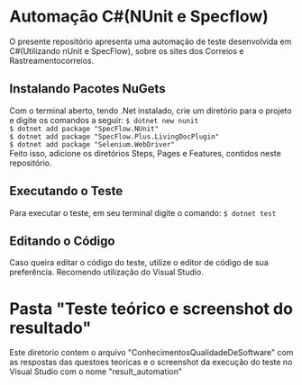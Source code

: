 # Automação C#(NUnit e Specflow)
O presente repositório apresenta uma automação de teste desenvolvida em C#(Utilizando nUnit e SpecFlow), sobre os sites dos Correios e Rastreamentocorreios.


## Instalando Pacotes NuGets
Com o terminal aberto, tendo .Net instalado, crie um diretório para o projeto e digite os comandos a seguir:
`$ dotnet new nunit `</br>
`$ dotnet add package "SpecFlow.NUnit"`</br>
`$ dotnet add package "SpecFlow.Plus.LivingDocPlugin"`</br>
`$ dotnet add package "Selenium.WebDriver"`</br>
Feito isso, adicione os diretórios Steps, Pages e Features, contidos neste repositório.


## Executando o Teste
Para executar o teste, em seu terminal digite o comando:
`$ dotnet test`</br>
## Editando o Código

Caso queira editar o código do teste, utilize o editor de código de sua preferência. 
Recomendo utilização do Visual Studio.

# Pasta "Teste teórico e screenshot do resultado"
Este diretorio contem o arquivo "ConhecimentosQualidadeDeSoftware" com as respostas das questoes teoricas e o screenshot da execução do teste no Visual Studio com o nome "result_automation"
